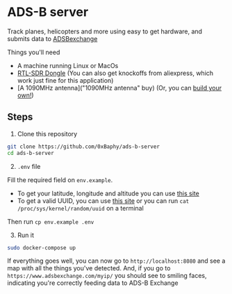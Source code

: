 # ADS-B server

Track planes, helicopters and more using easy to get hardware, and submits data to [ADSBexchange](https://www.adsbexchange.com/)

Things you'll need

- A machine running Linux or MacOs
- [RTL-SDR Dongle](https://www.rtl-sdr.com/) (You can also get knockoffs from aliexpress, which work just fine for this application)
- [A 1090MHz antenna]("1090MHz antenna" buy) (Or, you can [build your own!](https://lucsmall.com/2017/02/06/making-antennas-for-1090mhz-ads-b-aircraft-tracking/))

## Steps

1. Clone this repository

```sh
git clone https://github.com/0xBaphy/ads-b-server
cd ads-b-server
```

2. `.env` file

Fill the required field on `env.example`.

- To get your latitude, longitude and altitude you can use [this site](https://www.freemaptools.com/elevation-finder.htm)
- To get a valid UUID, you can use [this site](https://www.uuidgenerator.net/) or you can run `cat /proc/sys/kernel/random/uuid` on a terminal

Then run `cp env.example .env`

3. Run it

```sh
sudo docker-compose up
```

If everything goes well, you can now go to `http://localhost:8080` and see a map with all the things you've detected.
And, if you go to `https://www.adsbexchange.com/myip/` you should see to smiling faces, indicating you're correctly feeding data to ADS-B Exchange
